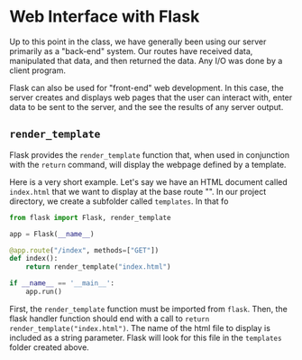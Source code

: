# Web Interface with Flask

Up to this point in the class, we have generally been using our server
primarily as a "back-end" system.  Our routes have received data, manipulated
that data, and then returned the data.  Any I/O was done by a client program.

Flask can also be used for "front-end" web development.  In this case, the
server creates and displays web pages that the user can interact with, enter
data to be sent to the server, and the see the results of any server
output.

## `render_template`
Flask provides the `render_template` function that, when used in conjunction
with the `return` command, will display the webpage defined by a template.

Here is a very short example.  Let's say we have an HTML document called
`index.html` that we want to display at the base route "\".  In our project
directory, we create a subfolder called `templates`.  In that fo
```python
from flask import Flask, render_template

app = Flask(__name__)

@app.route("/index", methods=["GET"])
def index():
    return render_template("index.html")

if __name__ == '__main__':
    app.run()

```
First, the `render_template` function must be imported from `flask`.  Then, the
flask handler function should end with a call to 
`return render_template("index.html")`.  The name of the html file to display
is included as a string parameter.  Flask will look for this file in the
`templates` folder created above.

